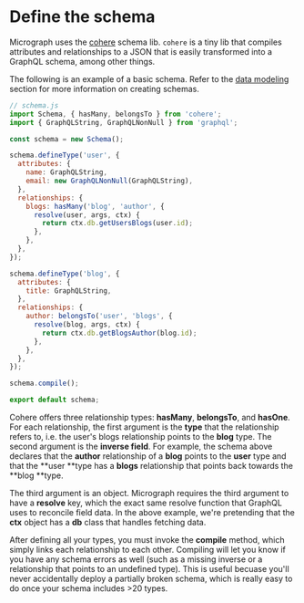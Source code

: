 # Define the schema

Micrograph uses the [cohere](https://github.com/directlyio/cohere) schema lib. `cohere` is a tiny lib that compiles attributes and relationships to a JSON that is easily transformed into a GraphQL schema, among other things.

The following is an example of a basic schema. Refer to the [data modeling](../data-modeling.md) section for more information on creating schemas.

```javascript
// schema.js
import Schema, { hasMany, belongsTo } from 'cohere';
import { GraphQLString, GraphQLNonNull } from 'graphql';

const schema = new Schema();

schema.defineType('user', {
  attributes: {
    name: GraphQLString,
    email: new GraphQLNonNull(GraphQLString),
  },
  relationships: {
    blogs: hasMany('blog', 'author', {
      resolve(user, args, ctx) {
        return ctx.db.getUsersBlogs(user.id);    
      },
    },
  },
});

schema.defineType('blog', {
  attributes: {
    title: GraphQLString,    
  },
  relationships: {
    author: belongsTo('user', 'blogs', {
      resolve(blog, args, ctx) {
        return ctx.db.getBlogsAuthor(blog.id);
      },
    },
  },
});

schema.compile();

export default schema;
```

Cohere offers three relationship types: **hasMany**, **belongsTo**, and **hasOne**. For each relationship, the first argument is the **type** that the relationship refers to, i.e. the user's blogs relationship points to the **blog** type. The second argument is the **inverse field**. For example, the schema above declares that the **author** relationship of a **blog** points to the **user** type and that the **user **type has a **blogs** relationship that points back towards the **blog **type.

The third argument is an object. Micrograph requires the third argument to have a **resolve** key, which the exact same resolve function that GraphQL uses to reconcile field data. In the above example, we're pretending that the **ctx** object has a **db** class that handles fetching data.

After defining all your types, you must invoke the **compile** method, which simply links each relationship to each other. Compiling will let you know if you have any schema errors as well \(such as a missing inverse or a relationship that points to an undefined type\). This is useful becuase you'll never accidentally deploy a partially broken schema, which is really easy to do once your schema includes &gt;20 types.

